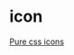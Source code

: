 # icon
[Pure css icons](http://htmlpreview.github.io/?https://github.com/HecateDK/icon/blob/master/icon.html)
